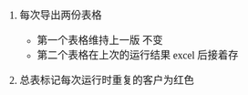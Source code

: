 <font size=4 face='楷体'>

1. 每次导出两份表格  
    - 第一个表格维持上一版 不变
    - 第二个表格在上次的运行结果 excel 后接着存  

2. 总表标记每次运行时重复的客户为红色
